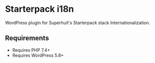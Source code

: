# Starterpack i18n

WordPress plugin for Superhuit's Starterpack stack Internationalization.

## Requirements

- Requires PHP 7.4+
- Requires WordPress 5.8+
